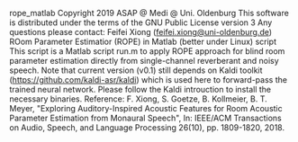 
rope_matlab
Copyright 2019 ASAP @ Medi @ Uni. Oldenburg
This software is distributed under the terms of the GNU Public License version 3
Any questions please contact: Feifei Xiong (feifei.xiong@uni-oldenburg.de)
ROom Parameter Estimatior (ROPE) in Matlab (better under Linux) script
This script is a Matlab script
    run.m 
to apply ROPE approach for blind room parameter estimation directly from single-channel reverberant and noisy speech. Note that current version (v0.1) still depends on Kaldi toolkit (https://github.com/kaldi-asr/kaldi) which is used here to forward-pass the trained neural network. Please follow the Kaldi introuction to install the necessary binaries.
Reference:
F. Xiong, S. Goetze, B. Kollmeier, B. T. Meyer, "Exploring Auditory-Inspired Acoustic Features for Room Acoustic Parameter Estimation from Monaural Speech", In: IEEE/ACM Transactions on Audio, Speech, and Language Processing 26(10), pp. 1809-1820, 2018.
